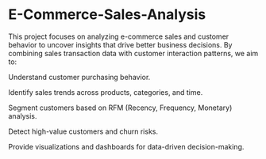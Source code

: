 # E-Commerce-Sales-Analysis
This project focuses on analyzing e-commerce sales and customer behavior to uncover insights that drive better business decisions. By combining sales transaction data with customer interaction patterns, we aim to:

Understand customer purchasing behavior.

Identify sales trends across products, categories, and time.

Segment customers based on RFM (Recency, Frequency, Monetary) analysis.

Detect high-value customers and churn risks.

Provide visualizations and dashboards for data-driven decision-making.
